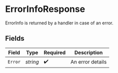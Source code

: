 # ErrorInfoResponse

ErrorInfo is returned by a handler in case of an error.


## Fields

| Field              | Type               | Required           | Description        |
| ------------------ | ------------------ | ------------------ | ------------------ |
| `Error`            | *string*           | :heavy_check_mark: | An error details   |